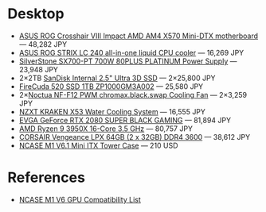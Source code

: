 # Desktop

- [ASUS ROG Crosshair VIII Impact AMD AM4 X570 Mini-DTX motherboard](https://www.asus.com/Motherboards/ROG-Crosshair-VIII-Impact) — 48,282 JPY
- [ASUS ROG STRIX LC 240 all-in-one liquid CPU cooler](https://www.asus.com/Cooling/ROG-STRIX-LC-240) — 16,269 JPY
- [SilverStone SX700-PT 700W 80PLUS PLATINUM Power Supply](https://www.silverstonetek.com/product.php?pid=870&area=en) — 23,948 JPY
- 2×2TB [SanDisk Internal 2.5" Ultra 3D SSD](https://shop.westerndigital.com/products/internal-drives/sandisk-ultra-3d-sata-iii-ssd#SDSSDH3-2T00-G25) — 2×25,800 JPY
- [FireCuda 520 SSD 1TB ZP1000GM3A002](https://www.seagate.com/internal-hard-drives/ssd/firecuda-ssd) — 25,580 JPY
- 2×[Noctua NF-F12 PWM chromax.black.swap Cooling Fan](https://www.amazon.co.jp/gp/product/B07654PNFQ/ref=ppx_yo_dt_b_asin_title_o00_s00?ie=UTF8&psc=1) — 2×3,259 JPY
- [NZXT KRAKEN X53 Water Cooling System](https://www.amazon.co.jp/gp/product/B08454L893/ref=ppx_yo_dt_b_asin_title_o04_s00?ie=UTF8&psc=1) — 16,555 JPY
- [EVGA GeForce RTX 2080 SUPER BLACK GAMING](https://www.newegg.com/global/jp-en/evga-geforce-rtx-2080-super-08g-p4-3081-kr/p/N82E16814487461?Item=N82E16814487461) — 81,894 JPY
- [AMD Ryzen 9 3950X 16-Core 3.5 GHz](https://www.newegg.com/global/jp-en/amd-ryzen-9-3950x/p/N82E16819113616?Item=N82E16819113616) — 80,757 JPY
- [CORSAIR Vengeance LPX 64GB (2 x 32GB) DDR4 3600](https://www.newegg.com/global/jp-en/corsair-64gb-288-pin-ddr4-sdram/p/N82E16820236592?Item=N82E16820236592) — 38,612 JPY
- [NCASE M1 V6.1 Mini ITX Tower Case](https://ncases.com/products/m1) — 210 USD

# References

- [NCASE M1 V6 GPU Compatibility List](https://smallformfactor.net/forum/threads/ncase-m1-v6-gpu-compatibility-list.11305)
